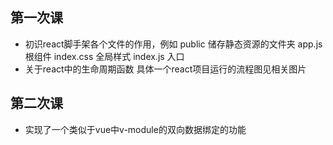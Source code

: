 ## 第一次课
- 初识react脚手架各个文件的作用，例如
  public        储存静态资源的文件夹
  app.js        根组件
  index.css     全局样式
  index.js      入口
- 关于react中的生命周期函数
具体一个react项目运行的流程图见相关图片


## 第二次课
- 实现了一个类似于vue中v-module的双向数据绑定的功能